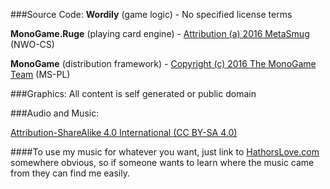 ###Source Code: 
**Wordily** (game logic) - No specified license terms

**MonoGame.Ruge** (playing card engine) - [Attribution (a) 2016 MetaSmug](https://github.com/theNWO/licensing/blob/master/licenses/NWO-CS) (NWO-CS)

**MonoGame** (distribution framework) - [Copyright (c) 2016 The MonoGame Team](https://github.com/mono/MonoGame/blob/develop/LICENSE.txt) (MS-PL)

###Graphics:
All content is self generated or public domain

###Audio and Music: 

[Attribution-ShareAlike 4.0 International (CC BY-SA 4.0)](http://creativecommons.org/licenses/by-sa/4.0/)

####To use my music for whatever you want, just link to [HathorsLove.com](http://HathorsLove.com/) somewhere obvious, so if someone wants to learn where the music came from they can find me easily.
